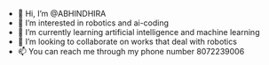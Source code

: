 - 👋 Hi, I’m @ABHINDHIRA
- 👀 I’m interested in robotics and ai-coding
- 🌱 I’m currently learning artificial intelligence and machine learning
- 💞️ I’m looking to collaborate on works that deal with robotics 
- 📫 You can reach me through my phone number 8072239006

<!---
ABHINDHIRA/ABHINDHIRA is a ✨ special ✨ repository because its `README.md` (this file) appears on your GitHub profile.
You can click the Preview link to take a look at your changes.
--->
